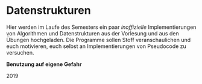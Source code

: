 # Datenstrukturen
Hier werden im Laufe des Semesters ein paar _inoffizielle_ Implementierungen von Algorithmen und Datenstrukturen aus der Vorlesung und aus den Übungen hochgeladen.
Die Programme sollen Stoff veranschaulichen und euch motivieren, euch selbst an Implementierungen von Pseudocode zu versuchen.

**Benutzung auf eigene Gefahr**


2019
